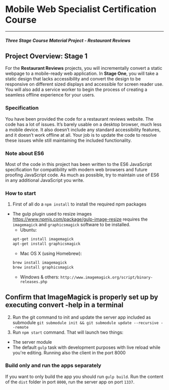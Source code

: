 # Mobile Web Specialist Certification Course
---
#### _Three Stage Course Material Project - Restaurant Reviews_

## Project Overview: Stage 1

For the **Restaurant Reviews** projects, you will incrementally convert a static webpage to a mobile-ready web application. In **Stage One**, you will take a static design that lacks accessibility and convert the design to be responsive on different sized displays and accessible for screen reader use. You will also add a service worker to begin the process of creating a seamless offline experience for your users.

### Specification

You have been provided the code for a restaurant reviews website. The code has a lot of issues. It’s barely usable on a desktop browser, much less a mobile device. It also doesn’t include any standard accessibility features, and it doesn’t work offline at all. Your job is to update the code to resolve these issues while still maintaining the included functionality. 


### Note about ES6
Most of the code in this project has been written to the ES6 JavaScript specification for compatibility with modern web browsers and future proofing JavaScript code. As much as possible, try to maintain use of ES6 in any additional JavaScript you write. 

### How to start
1. First of all do a `npm install` to install the required npm packages
 - The gulp plugin used to resize images https://www.npmjs.com/package/gulp-image-resize requires the `imagemagick` and `graphicsmagick` software to be installed.
   - Ubuntu:
   ```bash
   apt-get install imagemagick
   apt-get install graphicsmagick
   ```
   - Mac OS X (using Homebrew):
   ```bash
   brew install imagemagick
   brew install graphicsmagick
   ```
   - Windows & others:
   ```http://www.imagemagick.org/script/binary-releases.php```

Confirm that ImageMagick is properly set up by executing convert -help in a terminal
  - 
2. Run the git command to init and update the server app included as submodule `git submodule init && git submodule update --recursive --remote`
3. Run `npm start` command. That will launch two things:
 - The server module
 - The default `gulp` task with development purposes with live reload while you're editing. Running also the client in the port 8000

### Build only and run the apps separately
If you want to only build the app you should run `gulp build`. Run the content of the `dist` folder in port `8000`, run the server app on port `1337`.


